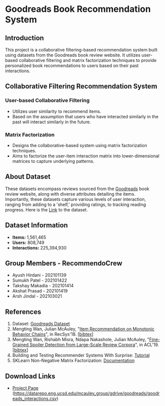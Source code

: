 # Goodreads Book Recommendation System

## Introduction

This project is a collaborative filtering-based recommendation system built using datasets from the Goodreads book review website. It utilizes user-based collaborative filtering and matrix factorization techniques to provide personalized book recommendations to users based on their past interactions.

## Collaborative Filtering Recommendation System

### User-based Collaborative Filtering

- Utilizes user similarity to recommend items.
- Based on the assumption that users who have interacted similarly in the past will interact similarly in the future.

### Matrix Factorization

- Designs the collaborative-based system using matrix factorization techniques.
- Aims to factorize the user-item interaction matrix into lower-dimensional matrices to capture underlying patterns.

## About Dataset

These datasets encompass reviews sourced from the [Goodreads](https://www.goodreads.com/shelf/show/book-reviews) book review website, along with diverse attributes detailing the items. Importantly, these datasets capture various levels of user interaction, ranging from adding to a 'shelf,' providing ratings, to tracking reading progress. Here is the [Link](https://cseweb.ucsd.edu/~jmcauley/datasets.html#goodreads) to the dataset.

## Dataset Information

- **Items:** 1,561,465
- **Users:** 808,749
- **Interactions:** 225,394,930

## Group Members - RecommendoCrew

- Ayush Hirdani - 202101139
- Sumukh Patel - 202101422
- Takshay Makadia - 202101414
- Akshat Prasad - 202101419
- Arsh Jindal - 202103021

## References

1. Dataset: [Goodreads Dataset](https://cseweb.ucsd.edu/~jmcauley/datasets.html#goodreads)
2. Mengting Wan, Julian McAuley, "[Item Recommendation on Monotonic Behavior Chains](https://github.com/MengtingWan/mengtingwan.github.io/raw/master/paper/recsys18_mwan.pdf)", in RecSys'18. [[bibtex](https://dblp.uni-trier.de/rec/bibtex/conf/recsys/WanM18)]
3. Mengting Wan, Rishabh Misra, Ndapa Nakashole, Julian McAuley, "[Fine-Grained Spoiler Detection from Large-Scale Review Corpora](https://github.com/MengtingWan/mengtingwan.github.io/raw/master/paper/acl19_mwan.pdf)", in ACL'19. [[bibtex](https://dblp.uni-trier.de/rec/bibtex/conf/acl/WanMNM19)]
4. Building and Testing Recommender Systems With Surprise: [Tutorial](https://towardsdatascience.com/building-and-testing-recommender-systems-with-surprise-step-by-step-d4ba702ef80b)
5. SKLearn Non-Negative Matrix Factorization: [Documentation](https://scikit-learn.org/stable/modules/generated/sklearn.decomposition.NMF.html#sklearn.decomposition.NMF)

## Download Links

- [Project Page](#) (https://datarepo.eng.ucsd.edu/mcauley_group/gdrive/goodreads/goodreads_interactions.csv)
